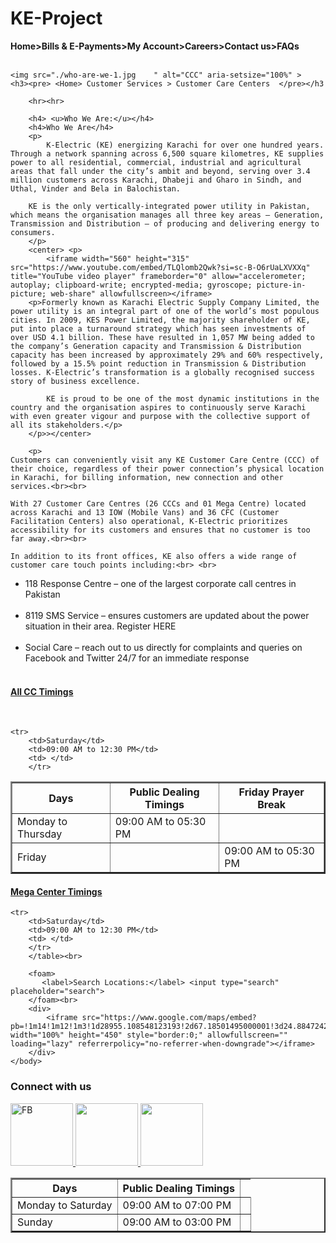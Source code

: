 # KE-Project
<!DOCTYPE html>
<html lang="en">
<head>
    <meta charset="UTF-8">
    <meta name="viewport" content="width=
    , initial-scale=1.0">
    <title>Customer Care Ceneter</title>
    <link rel="stylesheet" href="./welcome.css">
</head>

<body>
  <div >
   <b><Home>Home</Home>><Home>Bills & E-Payments</Home>><home>My Account</home>><Home>Careers</Home>><Home>Contact us</Home>><Home>FAQs</Home></b>
</div> <br>

    <img src="./who-are-we-1.jpg    " alt="CCC" aria-setsize="100%" >
    <h3><pre> <Home> Customer Services > Customer Care Centers  </pre></h3  

        <hr><hr>    

        <h4> <u>Who We Are:</u></h4>
        <h4>Who We Are</h4>
        <p>
            K-Electric (KE) energizing Karachi for over one hundred years. Through a network spanning across 6,500 square kilometres, KE supplies power to all residential, commercial, industrial and agricultural areas that fall under the city’s ambit and beyond, serving over 3.4 million customers across Karachi, Dhabeji and Gharo in Sindh, and Uthal, Vinder and Bela in Balochistan.
        
        KE is the only vertically-integrated power utility in Pakistan, which means the organisation manages all three key areas – Generation, Transmission and Distribution – of producing and delivering energy to consumers.
        </p>
        <center> <p>
            <iframe width="560" height="315" src="https://www.youtube.com/embed/TLQlomb2Qwk?si=sc-B-O6rUaLXVXXq" title="YouTube video player" frameborder="0" allow="accelerometer; autoplay; clipboard-write; encrypted-media; gyroscope; picture-in-picture; web-share" allowfullscreen></iframe>
        <p>Formerly known as Karachi Electric Supply Company Limited, the power utility is an integral part of one of the world’s most populous cities. In 2009, KES Power Limited, the majority shareholder of KE, put into place a turnaround strategy which has seen investments of over USD 4.1 billion. These have resulted in 1,057 MW being added to the company’s Generation capacity and Transmission & Distribution capacity has been increased by approximately 29% and 60% respectively, followed by a 15.5% point reduction in Transmission & Distribution losses. K-Electric’s transformation is a globally recognised success story of business excellence.
        
            KE is proud to be one of the most dynamic institutions in the country and the organisation aspires to continuously serve Karachi with even greater vigour and purpose with the collective support of all its stakeholders.</p>
        </p>></center>

        <p>
    Customers can conveniently visit any KE Customer Care Centre (CCC) of their choice, regardless of their power connection’s physical location in Karachi, for billing information, new connection and other services.<br><br>

    With 27 Customer Care Centres (26 CCCs and 01 Mega Centre) located across Karachi and 13 IOW (Mobile Vans) and 36 CFC (Customer Facilitation Centers) also operational, K-Electric prioritizes accessibility for its customers and ensures that no customer is too far away.<br><br>
    
    In addition to its front offices, KE also offers a wide range of customer care touch points including:<br> <br>
<ul>
    <dt>
<li>118 Response Centre – one of the largest corporate call centres in Pakistan</li><br>
 <li>   8119 SMS Service – ensures customers are updated about the power situation in their area. Register HERE</li><br>
 <li>  Social Care – reach out to us directly for complaints and queries on Facebook and Twitter 24/7 for an immediate response</li></dt><br>
</ul></p>

<h4> <u>All CC Timings</u></h4>
<table border="2px" >

<tr >
<th>Days</th>
<th>Public Dealing Timings</th>
<th>Friday Prayer Break</th></tr><br>
<tr>
<td>Monday to Thursday</td>
<td>09:00 AM to 05:30 PM</td>
<td></td>
</tr>

<tr>
    <td>Friday</td>
    <td></td>
    <td>09:00 AM to 05:30 PM</td>
    </tr>
    
    <tr>
        <td>Saturday</td>
        <td>09:00 AM to 12:30 PM</td>
        <td> </td>
        </tr>
</table>

<h4> <u>Mega Center Timings</u></h4>
<table border="2px" >
<tr>
<th>Days</th>
<th>Public Dealing Timings</th>

<tr>
<td>Monday to Saturday</td>
<td>09:00 AM to 07:00 PM</td>
<td></td>
</tr>

<tr>
    <td>Sunday</td>
    <td>09:00 AM to 03:00 PM</td>
    <td></td>
    </tr>
    
    <tr>
        <td>Saturday</td>
        <td>09:00 AM to 12:30 PM</td>
        <td> </td>
        </tr>
        </table><br>
        
        <foam>
           <label>Search Locations:</label> <input type="search"  placeholder="search">
        </foam><br>
        <div>
            <iframe src="https://www.google.com/maps/embed?pb=!1m14!1m12!1m3!1d28955.108548123193!2d67.18501495000001!3d24.8847242!2m3!1f0!2f0!3f0!3m2!1i1024!2i768!4f13.1!5e0!3m2!1sen!2s!4v1703687258298!5m2!1sen!2s" width="100%" height="450" style="border:0;" allowfullscreen="" loading="lazy" referrerpolicy="no-referrer-when-downgrade"></iframe>       
        </div>
    </body>
<p><h3>Connect with us</h3></p>
<a  href="https://www.facebook.com/KElectricPk/"><img src="./fb.png" width="100px"  alt="FB"></a>
<a href="https://twitter.com/messages/compose?recipient_id=539038993"> <img src="./Twitter.png" width="100px alt="Twiiter">  </a>
<a href="https://www.instagram.com/kelectricpk/"> <img src="./insta.jpg" width="100px alt="instagram"> </a>  
</html>





